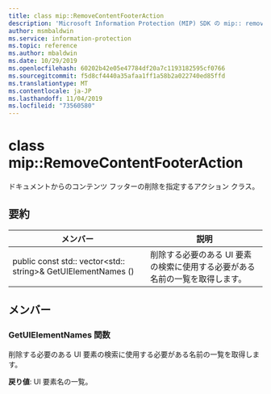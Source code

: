 ```yaml
---
title: class mip::RemoveContentFooterAction
description: 'Microsoft Information Protection (MIP) SDK の mip:: removecontentfooteraction クラスについて説明します。'
author: msmbaldwin
ms.service: information-protection
ms.topic: reference
ms.author: mbaldwin
ms.date: 10/29/2019
ms.openlocfilehash: 60202b42e05e47784df20a7c1193182595cf0766
ms.sourcegitcommit: f5d8cf4440a35afaa1ff1a58b2a022740ed85ffd
ms.translationtype: MT
ms.contentlocale: ja-JP
ms.lasthandoff: 11/04/2019
ms.locfileid: "73560580"
---
```

# <a name="class-mipremovecontentfooteraction"></a>class mip::RemoveContentFooterAction 
ドキュメントからのコンテンツ フッターの削除を指定するアクション クラス。
  
## <a name="summary"></a>要約
 メンバー                        | 説明                                
--------------------------------|---------------------------------------------
public const std:: vector\<std:: string\>& GetUIElementNames ()  |  削除する必要のある UI 要素の検索に使用する必要がある名前の一覧を取得します。
  
## <a name="members"></a>メンバー
  
### <a name="getuielementnames-function"></a>GetUIElementNames 関数
削除する必要のある UI 要素の検索に使用する必要がある名前の一覧を取得します。

  
**戻り値**: UI 要素名の一覧。